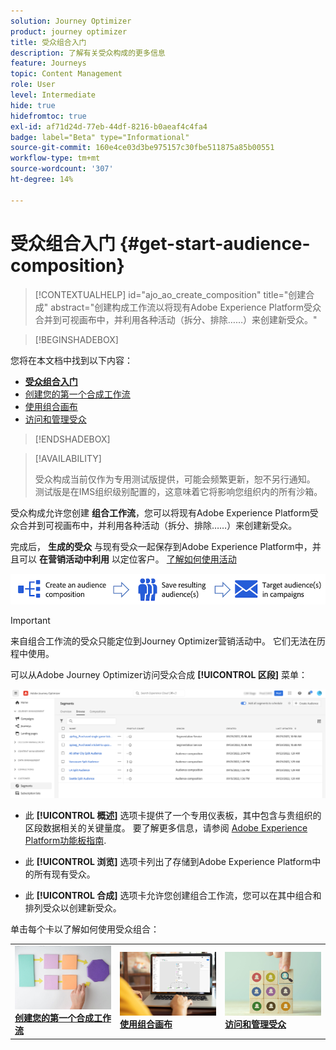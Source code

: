 ```yaml
---
solution: Journey Optimizer
product: journey optimizer
title: 受众组合入门
description: 了解有关受众构成的更多信息
feature: Journeys
topic: Content Management
role: User
level: Intermediate
hide: true
hidefromtoc: true
exl-id: af71d24d-77eb-44df-8216-b0aeaf4c4fa4
badge: label="Beta" type="Informational"
source-git-commit: 160e4ce03d3be975157c30fbe511875a85b00551
workflow-type: tm+mt
source-wordcount: '307'
ht-degree: 14%

---
```


# 受众组合入门 {#get-start-audience-composition}

>[!CONTEXTUALHELP]
>id="ajo_ao_create_composition"
>title="创建合成"
>abstract="创建构成工作流以将现有Adobe Experience Platform受众合并到可视画布中，并利用各种活动（拆分、排除……）来创建新受众。"

>[!BEGINSHADEBOX]

您将在本文档中找到以下内容：

* **[受众组合入门](get-started-audience-orchestration.md)**
* [创建您的第一个合成工作流](create-compositions.md)
* [使用组合画布](composition-canvas.md)
* [访问和管理受众](access-audiences.md)

>[!ENDSHADEBOX]

>[!AVAILABILITY]
>
>受众构成当前仅作为专用测试版提供，可能会频繁更新，恕不另行通知。 测试版是在IMS组织级别配置的，这意味着它将影响您组织内的所有沙箱。

受众构成允许您创建 **组合工作流**，您可以将现有Adobe Experience Platform受众合并到可视画布中，并利用各种活动（拆分、排除……）来创建新受众。

完成后， **生成的受众** 与现有受众一起保存到Adobe Experience Platform中，并且可以 **在营销活动中利用** 以定位客户。 [了解如何使用活动](../campaigns/get-started-with-campaigns.md)

![](assets/audiences-process.png)

>[!IMPORTANT]
>
>来自组合工作流的受众只能定位到Journey Optimizer营销活动中。 它们无法在历程中使用。

可以从Adobe Journey Optimizer访问受众合成 **[!UICONTROL 区段]** 菜单：

![](assets/audiences-browse.png)

* 此 **[!UICONTROL 概述]** 选项卡提供了一个专用仪表板，其中包含与贵组织的区段数据相关的关键量度。 要了解更多信息，请参阅 [Adobe Experience Platform功能板指南](https://experienceleague.adobe.com/docs/experience-platform/dashboards/guides/segments.html).

* 此 **[!UICONTROL 浏览]** 选项卡列出了存储到Adobe Experience Platform中的所有现有受众。

* 此 **[!UICONTROL 合成]** 选项卡允许您创建组合工作流，您可以在其中组合和排列受众以创建新受众。

单击每个卡以了解如何使用受众组合：

<table style="table-layout:fixed"><tr style="border: 0;">
<td><a href="create-compositions.md"><img alt="创建组合工作流" src="../assets/do-not-localize/ao-workflows.jpg"></a>
<div><a href="create-compositions.md"><strong>创建您的第一个合成工作流</strong></a></div></td>
<td><a href="composition-canvas.md"><img alt="使用组合画布" src="../assets/do-not-localize/ao-canvas.jpg"></a>
<div><a href="composition-canvas.md"><strong>使用组合画布</strong></a></div></td>
<td><a href="access-audiences.md"><img alt="访问和管理受众" src="../assets/do-not-localize/ao-audiences.jpeg"></a>
<div><a href="access-audiences.md"><strong>访问和管理受众</strong></a></div></td>
</tr></table>
